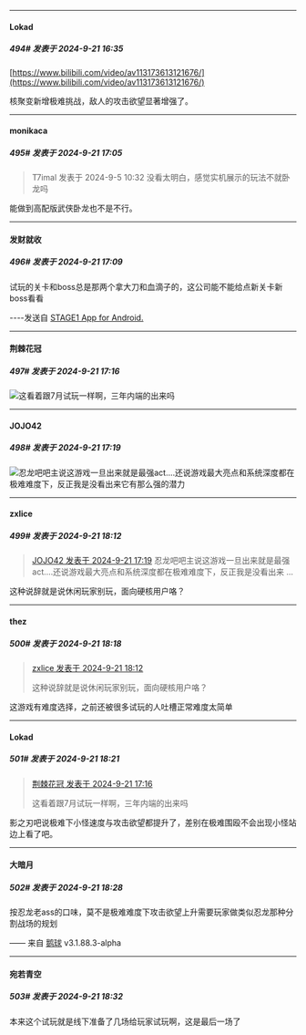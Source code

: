 ﻿
*****

####  Lokad  
##### 494#       发表于 2024-9-21 16:35

[https://www.bilibili.com/video/av113173613121676/](https://www.bilibili.com/video/av113173613121676/)

核聚变新增极难挑战，敌人的攻击欲望显著增强了。


*****

####  monikaca  
##### 495#       发表于 2024-9-21 17:05

<blockquote>T7imal 发表于 2024-9-5 10:32
没看太明白，感觉实机展示的玩法不就卧龙吗</blockquote>
能做到高配版武侠卧龙也不是不行。


*****

####  发财就收  
##### 496#       发表于 2024-9-21 17:09

试玩的关卡和boss总是那两个拿大刀和血滴子的，这公司能不能给点新关卡新boss看看

----发送自 [STAGE1 App for Android.](http://stage1.5j4m.com/?1.37)


*****

####  荆棘花冠  
##### 497#       发表于 2024-9-21 17:16

<img src="https://static.saraba1st.com/image/smiley/face2017/068.png" referrerpolicy="no-referrer">这看着跟7月试玩一样啊，三年内端的出来吗


*****

####  JOJO42  
##### 498#       发表于 2024-9-21 17:19

<img src="https://static.saraba1st.com/image/smiley/face2017/001.png" referrerpolicy="no-referrer">忍龙吧吧主说这游戏一旦出来就是最强act....还说游戏最大亮点和系统深度都在极难难度下，反正我是没看出来它有那么强的潜力


*****

####  zxlice  
##### 499#       发表于 2024-9-21 18:12

<blockquote><a href="httphttps://bbs.saraba1st.com/2b/forum.php?mod=redirect&amp;goto=findpost&amp;pid=66265488&amp;ptid=2135953" target="_blank">JOJO42 发表于 2024-9-21 17:19</a>
忍龙吧吧主说这游戏一旦出来就是最强act....还说游戏最大亮点和系统深度都在极难难度下，反正我是没看出来 ...</blockquote>
这种说辞就是说休闲玩家别玩，面向硬核用户咯？


*****

####  thez  
##### 500#       发表于 2024-9-21 18:18

<blockquote><a href="httphttps://bbs.saraba1st.com/2b/forum.php?mod=redirect&amp;goto=findpost&amp;pid=66265850&amp;ptid=2135953" target="_blank">zxlice 发表于 2024-9-21 18:12</a>

这种说辞就是说休闲玩家别玩，面向硬核用户咯？</blockquote>
这游戏有难度选择，之前还被很多试玩的人吐槽正常难度太简单


*****

####  Lokad  
##### 501#       发表于 2024-9-21 18:21

<blockquote><a href="httphttps://bbs.saraba1st.com/2b/forum.php?mod=redirect&amp;goto=findpost&amp;pid=66265472&amp;ptid=2135953" target="_blank">荆棘花冠 发表于 2024-9-21 17:16</a>

这看着跟7月试玩一样啊，三年内端的出来吗</blockquote>
影之刃吧说极难下小怪速度与攻击欲望都提升了，差别在极难围殴不会出现小怪站边上看了吧。


*****

####  大暗月  
##### 502#       发表于 2024-9-21 18:28

按忍龙老ass的口味，莫不是极难难度下攻击欲望上升需要玩家做类似忍龙那种分割战场的规划

—— 来自 [鹅球](https://www.pgyer.com/xfPejhuq) v3.1.88.3-alpha


*****

####  宛若青空  
##### 503#       发表于 2024-9-21 18:32

本来这个试玩就是线下准备了几场给玩家试玩啊，这是最后一场了

